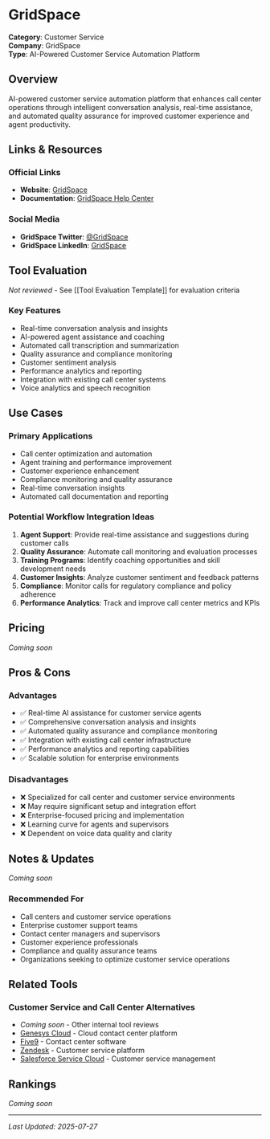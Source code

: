# GridSpace

**Category**: Customer Service  
**Company**: GridSpace  
**Type**: AI-Powered Customer Service Automation Platform  

## Overview

AI-powered customer service automation platform that enhances call center operations through intelligent conversation analysis, real-time assistance, and automated quality assurance for improved customer experience and agent productivity.

## Links & Resources

### Official Links
- **Website**: [GridSpace](https://gridspace.com/)
- **Documentation**: [GridSpace Help Center](https://help.gridspace.com/)

### Social Media
- **GridSpace Twitter**: [@GridSpace](https://twitter.com/GridSpace)
- **GridSpace LinkedIn**: [GridSpace](https://www.linkedin.com/company/gridspace/)

## Tool Evaluation

*Not reviewed* - See [[Tool Evaluation Template]] for evaluation criteria

### Key Features
- Real-time conversation analysis and insights
- AI-powered agent assistance and coaching
- Automated call transcription and summarization
- Quality assurance and compliance monitoring
- Customer sentiment analysis
- Performance analytics and reporting
- Integration with existing call center systems
- Voice analytics and speech recognition

## Use Cases

### Primary Applications
- Call center optimization and automation
- Agent training and performance improvement
- Customer experience enhancement
- Compliance monitoring and quality assurance
- Real-time conversation insights
- Automated call documentation and reporting

### Potential Workflow Integration Ideas
1. **Agent Support**: Provide real-time assistance and suggestions during customer calls
2. **Quality Assurance**: Automate call monitoring and evaluation processes
3. **Training Programs**: Identify coaching opportunities and skill development needs
4. **Customer Insights**: Analyze customer sentiment and feedback patterns
5. **Compliance**: Monitor calls for regulatory compliance and policy adherence
6. **Performance Analytics**: Track and improve call center metrics and KPIs

## Pricing

*Coming soon*

## Pros & Cons

### Advantages
- ✅ Real-time AI assistance for customer service agents
- ✅ Comprehensive conversation analysis and insights
- ✅ Automated quality assurance and compliance monitoring
- ✅ Integration with existing call center infrastructure
- ✅ Performance analytics and reporting capabilities
- ✅ Scalable solution for enterprise environments

### Disadvantages
- ❌ Specialized for call center and customer service environments
- ❌ May require significant setup and integration effort
- ❌ Enterprise-focused pricing and implementation
- ❌ Learning curve for agents and supervisors
- ❌ Dependent on voice data quality and clarity

## Notes & Updates

*Coming soon*

### Recommended For
- Call centers and customer service operations
- Enterprise customer support teams
- Contact center managers and supervisors
- Customer experience professionals
- Compliance and quality assurance teams
- Organizations seeking to optimize customer service operations

## Related Tools

### Customer Service and Call Center Alternatives
- *Coming soon* - Other internal tool reviews
- [Genesys Cloud](https://genesys.com) - Cloud contact center platform
- [Five9](https://five9.com) - Contact center software
- [Zendesk](https://zendesk.com) - Customer service platform
- [Salesforce Service Cloud](https://salesforce.com/products/service-cloud/) - Customer service management

## Rankings

*Coming soon*

---

*Last Updated: 2025-07-27*